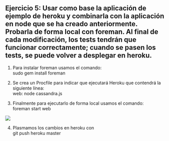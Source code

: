 ## Ejercicio 5: Usar como base la aplicación de ejemplo de heroku y combinarla con la aplicación en node que se ha creado anteriormente. Probarla de forma local con foreman. Al final de cada modificación, los tests tendrán que funcionar correctamente; cuando se pasen los tests, se puede volver a desplegar en heroku.

1. Para instalar foreman usamos el comando:  
      sudo gem install foreman

2. Se crea un Procfile para indicar que ejecutará Heroku que contendrá la siguiente línea:  
      web: node cassandra.js

3. Finalmente para ejecutarlo de forma local usamos el comando:   
      foreman start web 
   
![](http://googledrive.com/host/0ByKPAGLB_FgcU1E3LVk2dWxsVzA/foreman.png)

4. Plasmamos los cambios en heroku con  
      git push heroku master


